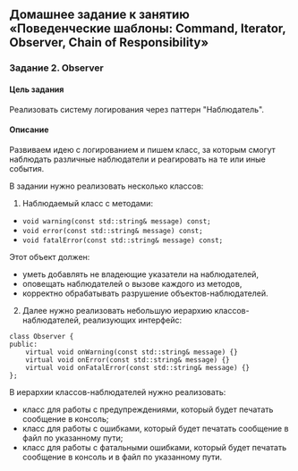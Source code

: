 ## Домашнее задание к занятию «Поведенческие шаблоны: Command, Iterator, Observer, Chain of Responsibility»

### Задание 2. Observer

#### Цель задания
Реализовать систему логирования через паттерн "Наблюдатель".

#### Описание
Развиваем идею с логированием и пишем класс, за которым смогут наблюдать различные наблюдатели и реагировать на те или иные события.

В задании нужно реализовать несколько классов:

1. Наблюдаемый класс с методами:
- `void warning(const std::string& message) const;`
- `void error(const std::string& message) const;`
- `void fatalError(const std::string& message) const;`

Этот объект должен:

- уметь добавлять не владеющие указатели на наблюдателей,
- оповещать наблюдателей о вызове каждого из методов,
- корректно обрабатывать разрушение объектов-наблюдателей.

2. Далее нужно реализовать небольшую иерархию классов-наблюдателей, реализующих интерфейс:
```
class Observer {
public:
    virtual void onWarning(const std::string& message) {}
    virtual void onError(const std::string& message) {}
    virtual void onFatalError(const std::string& message) {}
};
```

В иерархии классов-наблюдателей нужно реализовать:

- класс для работы с предупреждениями, который будет печатать сообщение в консоль;
- класс для работы с ошибками, который будет печатать сообщение в файл по указанному пути;
- класс для работы с фатальными ошибками, который будет печатать сообщение в консоль и в файл по указанному пути.
